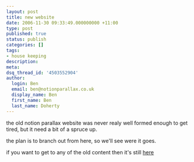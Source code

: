 ```yaml
---
layout: post
title: new website
date: 2006-11-30 09:33:49.000000000 +11:00
type: post
published: true
status: publish
categories: []
tags:
- house keeping
description:
meta:
dsq_thread_id: '4503552904'
author:
  login: Ben
  email: ben@notionparallax.co.uk
  display_name: Ben
  first_name: Ben
  last_name: Doherty
---
```

<p>the old notion parallax website was never realy well formed enough to get tired, but it need a bit of a spruce up.</p>
<p>the plan is to branch out from here, so we'll see were it goes.</p>
<p>if you want to get to any of the old content then it's still <a title="old content" href="http://www.notionparallax.co.uk/frame.htm">here</a></p>
